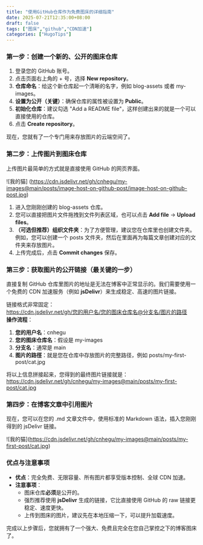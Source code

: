 ```yaml
---
title: "使用GitHub仓库作为免费图床的详细指南"
date: 2025-07-21T12:35:00+08:00
draft: false
tags: ["图床","github","CDN加速"]
categories: ["HugoTips"]
---
```


### **第一步：创建一个新的、公开的图床仓库**

1. 登录您的 GitHub 账号。  
2. 点击页面右上角的 \+ 号，选择 **New repository**。  
3. **仓库命名**：给这个新仓库起一个清晰的名字，例如 blog-assets 或者 my-images。  
4. **设置为公开（关键）**：确保仓库的属性被设置为 **Public**。  
5. **初始化仓库**：建议勾选 "Add a README file"，这样创建出来的就是一个可以直接使用的仓库。  
6. 点击 **Create repository**。

现在，您就有了一个专门用来存放图片的云端空间了。

<!--more-->

### **第二步：上传图片到图床仓库**

上传图片最简单的方式就是直接使用 GitHub 的网页界面。

![我的猫]
(https://cdn.jsdelivr.net/gh/cnhegu/my-images@main/posts/image-host-on-github-post/image-host-on-github-post.jpg)

1. 进入您刚刚创建的 blog-assets 仓库。  
2. 您可以直接把图片文件拖拽到文件列表区域，也可以点击 **Add file** \-\> **Upload files**。  
3. **（可选但推荐）组织文件夹**：为了方便管理，建议您在仓库里也创建文件夹。例如，您可以创建一个 posts 文件夹，然后在里面再为每篇文章创建对应的文件夹来存放图片。  
4. 上传完成后，点击 **Commit changes** 保存。

### **第三步：获取图片的公开链接（最关键的一步）**

直接复制 GitHub 仓库里图片的地址是无法在博客中正常显示的。我们需要使用一个免费的 CDN 加速服务（例如 **jsDelivr**）来生成稳定、高速的图片链接。

链接格式非常固定：  
https://cdn.jsdelivr.net/gh/您的用户名/您的图床仓库名@分支名/图片的路径  
**操作流程**：

1. **您的用户名**：cnhegu  
2. **您的图床仓库名**：假设是 my-images  
3. **分支名**：通常是 main  
4. **图片的路徑**：就是您在仓库中存放图片的完整路径，例如 posts/my-first-post/cat.jpg

将以上信息拼接起来，您得到的最终图片链接就是：  
https://cdn.jsdelivr.net/gh/cnhegu/my-images@main/posts/my-first-post/cat.jpg

### **第四步：在博客文章中引用图片**

现在，您可以在您的 .md 文章文件中，使用标准的 Markdown 语法，插入您刚刚得到的 jsDelivr 链接。

\!\[我的猫\](https://cdn.jsdelivr.net/gh/cnhegu/my-images@main/posts/my-first-post/cat.jpg)

### **优点与注意事项**

* **优点**：完全免费、无限容量、所有图片都享受版本控制、全球 CDN 加速。  
* **注意事项**：  
  * 图床仓库**必须**是公开的。  
  * 强烈推荐使用 **jsDelivr** 生成的链接，它比直接使用 GitHub 的 raw 链接更稳定、速度更快。  
  * 上传到图床的图片，建议先在本地压缩一下，可以提升加载速度。

完成以上步骤后，您就拥有了一个强大、免费且完全在您自己掌控之下的博客图床了。